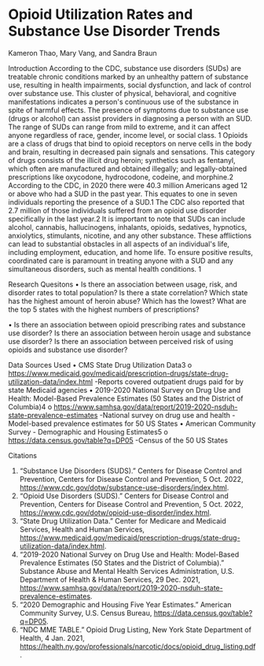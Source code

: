 # Opioid Utilization Rates and Substance Use Disorder Trends
Kameron Thao, Mary Vang, and Sandra Braun

Introduction
According to the CDC, substance use disorders (SUDs) are treatable chronic conditions marked by an unhealthy pattern of substance use, resulting in health impairments, social dysfunction, and lack of control over substance use. This cluster of physical, behavioral, and cognitive manifestations indicates a person's continuous use of the substance in spite of harmful effects. The presence of symptoms due to substance use (drugs or alcohol) can assist providers in diagnosing a person with an SUD. The range of SUDs can range from mild to extreme, and it can affect anyone regardless of race, gender, income level, or social class. 1
Opioids are a class of drugs that bind to opioid receptors on nerve cells in the body and brain, resulting in decreased pain signals and sensations. This category of drugs consists of the illicit drug heroin; synthetics such as fentanyl, which often are manufactured and obtained illegally; and legally-obtained prescriptions like oxycodone, hydrocodone, codeine, and morphine.2
According to the CDC, in 2020 there were 40.3 million Americans aged 12 or above who had a SUD in the past year. This equates to one in seven individuals reporting the presence of a SUD.1 The CDC also reported that 2.7 million of those individuals suffered from an opioid use disorder specifically in the last year.2
It is important to note that SUDs can include alcohol, cannabis, hallucinogens, inhalants, opioids, sedatives, hypnotics, anxiolytics, stimulants, nicotine, and any other substance. These afflictions can lead to substantial obstacles in all aspects of an individual's life, including employment, education, and home life. To ensure positive results, coordinated care is paramount in treating anyone with a SUD and any simultaneous disorders, such as mental health conditions. 1

Research Quesitons 
•	Is there an association between usage, risk, and disorder rates to total population?
    Is there a state correlation?
    Which state has the highest amount of heroin abuse? Which has the lowest?
    What are the top 5 states with the highest numbers of prescriptions?

•	Is there an association between opioid prescribing rates and substance use disorder?
    Is there an association between heroin usage and substance use disorder?
    Is there an association between perceived risk of using opioids and substance use disorder?

Data Sources Used
•	CMS State Drug Utilization Data3
o	https://www.medicaid.gov/medicaid/prescription-drugs/state-drug-utilization-data/index.html
  -Reports covered outpatient drugs paid for by state Medicaid agencies
•	2019-2020 National Survey on Drug Use and Health: Model-Based Prevalence Estimates (50 States and the District of Columbia)4
o	https://www.samhsa.gov/data/report/2019-2020-nsduh-state-prevalence-estimates
  -National survey on drug use and health
  -Model-based prevalence estimates for 50 US States
•	American Community Survey - Demographic and Housing Estimates5
o	https://data.census.gov/table?q=DP05
  -Census of the 50 US States

 Citations
1.	“Substance Use Disorders (SUDS).” Centers for Disease Control and Prevention, Centers for Disease Control and Prevention, 5 Oct. 2022, https://www.cdc.gov/dotw/substance-use-disorders/index.html. 
2.	“Opioid Use Disorders (SUDS).” Centers for Disease Control and Prevention, Centers for Disease Control and Prevention, 5 Oct. 2022, https://www.cdc.gov/dotw/opioid-use-disorder/index.html. 
3.	“State Drug Utilization Data.” Center for Medicare and Medicaid Services, Health and Human Services, https://www.medicaid.gov/medicaid/prescription-drugs/state-drug-utilization-data/index.html.
4.	“2019-2020 National Survey on Drug Use and Health: Model-Based Prevalence Estimates (50 States and the District of Columbia).” Substance Abuse and Mental Health Services Administration, U.S. Department of Health &amp; Human Services, 29 Dec. 2021, https://www.samhsa.gov/data/report/2019-2020-nsduh-state-prevalence-estimates.
5.	“2020 Demographic and Housing Five Year Estimates.” American Community Survey, U.S. Census Bureau, https://data.census.gov/table?q=DP05.
6.	“NDC MME TABLE.” Opioid Drug Listing, New York State Department of Health, 4 Jan. 2021, https://health.ny.gov/professionals/narcotic/docs/opioid_drug_listing.pdf.
